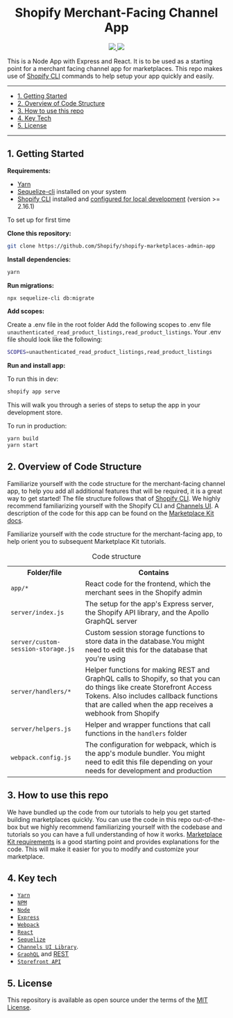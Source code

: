 <h1 align="center">Shopify Merchant-Facing Channel App</h1>

<p align="center">
    <a href="https://github.com/Shopify/shopify-marketplaces-admin-app/releases">
    <img src="https://img.shields.io/github/issues/Shopify/shopify-marketplaces-admin-app/total?style=for-the-badge&logo=Shopify">
  </a>
  <a href="https://github.com/Shopify/shopify-marketplaces-admin-app/issues&color=brightgreen">
    <img src="https://img.shields.io/github/stars/Shopify/shopify-marketplaces-admin-app?style=for-the-badge&logo=Shopify">
    </a>

This is a Node App with Express and React. It is to be used as a starting point for a merchant facing channel app for marketplaces. This repo makes use of [Shopify CLI](https://shopify.dev/apps/tools/cli) commands to help setup your app quickly and easily.

---

- [1. Getting Started](#1-getting-started)
- [2. Overview of Code Structure](#2-overview-of-code-structure)
- [3. How to use this repo](#3-how-to-use-this-repo)
- [4. Key Tech](#4-key-tech)
- [5. License](#5-license)

---

## 1. Getting Started

**Requirements:**

- [Yarn](https://yarnpkg.com/en/)
- [Sequelize-cli](https://www.npmjs.com/package/sequelize-cli) installed on your system
- [Shopify CLI](https://github.com/Shopify/shopify-cli) installed and [configured for local development](https://shopify.dev/apps/tools/cli/getting-started#4-start-a-local-development-server) (version >= 2.16.1)

To set up for first time

**Clone this repository:**

```bash
git clone https://github.com/Shopify/shopify-marketplaces-admin-app
```

**Install dependencies:**

```bash
yarn
```

**Run migrations:**

```bash
npx sequelize-cli db:migrate
```

**Add scopes:**

Create a .env file in the root folder
Add the following scopes to .env file `unauthenticated_read_product_listings,read_product_listings`.
Your .env file should look like the following:

```bash
SCOPES=unauthenticated_read_product_listings,read_product_listings
```

**Run and install app:**

To run this in dev:

```bash
shopify app serve
```

This will walk you through a series of steps to setup the app in your development store.

To run in production:

```bash
yarn build
yarn start
```


## 2. Overview of Code Structure

Familiarize yourself with the code structure for the merchant-facing channel app, to help you add all additional features that will be required, it is a great way to get started! The file structure follows that of [Shopify CLI](https://shopify.dev/apps/tools/cli). We highly recommend familiarizing yourself with the Shopify CLI and [Channels UI](https://github.com/Shopify/channels-ui-docs). A description of the code for this app can be found on the [Marketplace Kit docs](https://shopify.dev/marketplaces/getting-started/get-started-with-shopify-marketplace-kit).

Familiarize yourself with the code structure for the merchant-facing app, to help orient you to subsequent Marketplace Kit tutorials.

<table>
  <caption>Code structure</caption>
  <tr>
    <th scope="col">Folder/file</th>
    <th scope="col">Contains</th>
  </tr>
  <tr scope="row">
    <td><code>app/*</code></td>
    <td>React code for the frontend, which the merchant sees in the Shopify admin</td>
  </tr>
  <tr scope="row">
    <td><code>server/index.js</code></td>
    <td>The setup for the app's Express server, the Shopify API library, and the Apollo GraphQL server</td>
  </tr>
  <tr scope="row">
    <td><code>server/custom-session-storage.js</code></td>
    <td>Custom session storage functions to store data in the database.You might need to edit this for the database that you're using</td>
  </tr>
  <tr scope="row">
    <td><code>server/handlers/*</code></td>
    <td>Helper functions for making REST and GraphQL calls to Shopify, so that you can do things like create Storefront Access Tokens. Also includes callback functions that are called when the app receives a webhook from Shopify</td>
  </tr>
  <tr scope="row">
    <td><code>server/helpers.js</code></td>
    <td>Helper and wrapper functions that call functions in the <code>handlers</code> folder</td>
  </tr>
  <tr scope="row">
    <td><code>webpack.config.js</code></td>
    <td>The configuration for webpack, which is the app's module bundler. You might need to edit this file depending on your needs for development and production</td>
  </tr>
</table>


## 3. How to use this repo
We have bundled up the code from our tutorials to help you get started building marketplaces quickly. You can use the code in this repo out-of-the-box but we highly recommend familiarizing yourself with the codebase and tutorials so you can have a full understanding of how it works. [Marketplace Kit requirements](https://shopify.dev/marketplaces/getting-started/get-started-with-shopify-marketplace-kit#requirements) is a good starting point and provides explanations for the code. This will make it easier for you to modify and customize your marketplace.

## 4. Key tech

- [`Yarn`](https://classic.yarnpkg.com/en/)
- [`NPM`](https://docs.npmjs.com/getting-started)
- [`Node`](https://nodejs.org/en/download/)
- [`Express`](https://expressjs.com/)
- [`Webpack`](https://webpack.js.org/)
- [`React`](https://reactjs.org/)
- [`Sequelize`](https://sequelize.org/)
- [`Channels UI Library`](https://github.com/Shopify/channels-ui-docs).
- [`GraphQL`](https://graphql.org/) and [REST](https://shopify.dev/api/admin-rest)
- [`Storefront API`](https://shopify.dev/api/storefront)

## 5. License

This repository is available as open source under the terms of the [MIT License](https://opensource.org/licenses/MIT).
